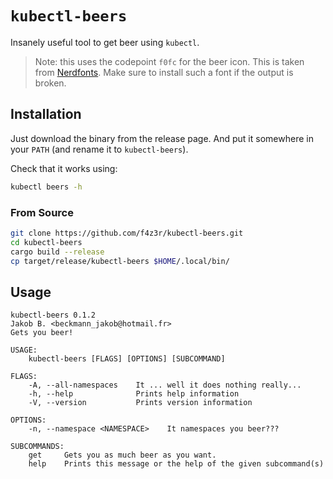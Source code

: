 # `kubectl-beers`

Insanely useful tool to get beer using `kubectl`.

> Note: this uses the codepoint `f0fc` for the beer icon. This is taken from [Nerdfonts][nerdf].
> Make sure to install such a font if the output is broken.

[nerdf]: https://www.nerdfonts.com/#home

## Installation

Just download the binary from the release page. And put it somewhere in your `PATH` (and rename it
to `kubectl-beers`).

Check that it works using:

```bash
kubectl beers -h
```

### From Source

```bash
git clone https://github.com/f4z3r/kubectl-beers.git
cd kubectl-beers
cargo build --release
cp target/release/kubectl-beers $HOME/.local/bin/
```

## Usage

```
kubectl-beers 0.1.2
Jakob B. <beckmann_jakob@hotmail.fr>
Gets you beer!

USAGE:
    kubectl-beers [FLAGS] [OPTIONS] [SUBCOMMAND]

FLAGS:
    -A, --all-namespaces    It ... well it does nothing really...
    -h, --help              Prints help information
    -V, --version           Prints version information

OPTIONS:
    -n, --namespace <NAMESPACE>    It namespaces you beer???

SUBCOMMANDS:
    get     Gets you as much beer as you want.
    help    Prints this message or the help of the given subcommand(s)
```
